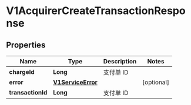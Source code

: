 
# V1AcquirerCreateTransactionResponse

## Properties
Name | Type | Description | Notes
------------ | ------------- | ------------- | -------------
**chargeId** | **Long** | 支付单 ID | 
**error** | [**V1ServiceError**](V1ServiceError.md) |  |  [optional]
**transactionId** | **Long** | 支付单 ID | 



